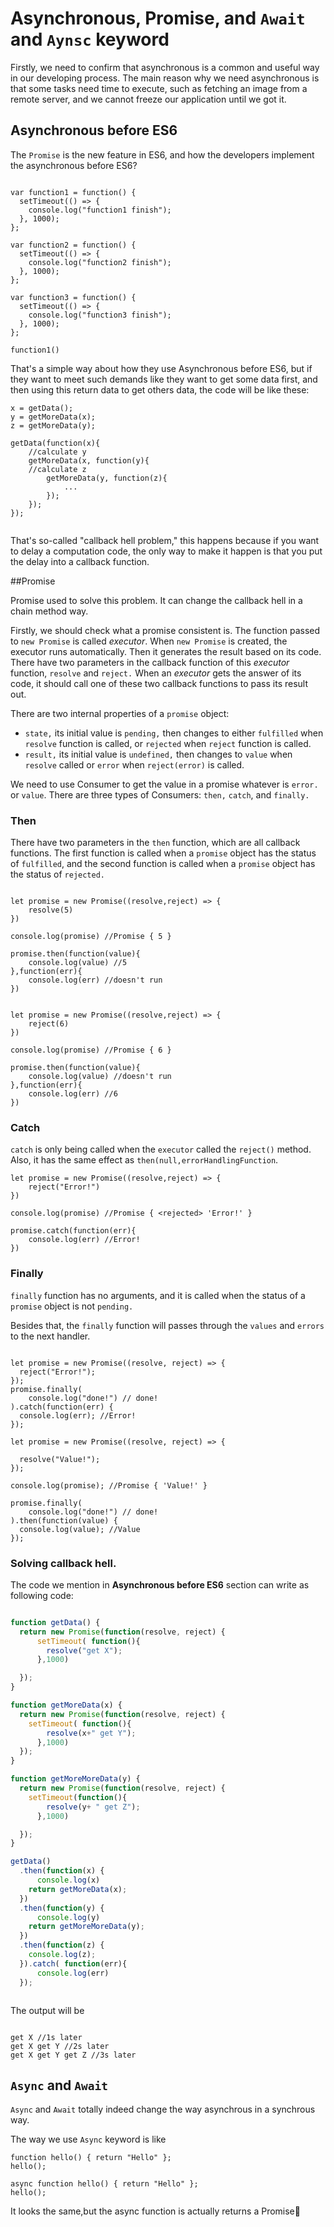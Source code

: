 # Asynchronous, Promise, and `Await` and `Aynsc` keyword

Firstly, we need to confirm that asynchronous is a common and useful way in our developing process. The main reason why we need asynchronous is that some tasks need time to execute, such as fetching an image from a remote server, and we cannot freeze our application until we got it. 


## Asynchronous before ES6


The `Promise` is the new feature in ES6, and how the developers implement the asynchronous before ES6?



```

var function1 = function() {
  setTimeout(() => {
    console.log("function1 finish");
  }, 1000);
};

var function2 = function() {
  setTimeout(() => {
    console.log("function2 finish");
  }, 1000);
};

var function3 = function() {
  setTimeout(() => {
    console.log("function3 finish");
  }, 1000);
};

function1()

```

That's a simple way about how they use Asynchronous before ES6, but if  they want to meet such demands like they want to get some data first, and then using this return data to get others data, the code will be like these:

```
x = getData();
y = getMoreData(x);
z = getMoreData(y);

getData(function(x){
    //calculate y
    getMoreData(x, function(y){
    //calculate z
        getMoreData(y, function(z){ 
            ...
        });
    });
});


```

That's so-called "callback hell problem," this happens because if you want to delay a computation code, the only way to make it happen is that you put the delay into a callback function. 

##Promise

Promise used to solve this problem. It can change the callback hell in a chain method way.

Firstly, we should check what a promise consistent is. The function passed to `new Promise` is called *executor*. When `new Promise` is created, the executor runs automatically. Then it generates the result based on its code. There have two parameters in the callback function of this *executor* function, `resolve` and `reject.` When an *executor* gets the answer of its code, it should call one of these two callback functions to pass its result out.


There are two internal properties of a `promise` object:

- `state,` its initial value is `pending,` then changes to either `fulfilled` when `resolve` function is called, or `rejected` when `reject` function is called.
- `result,` its initial value is `undefined,` then changes to `value` when `resolve` called or `error` when `reject(error)` is called. 



We need to use Consumer to get the value in a promise whatever is `error.` 
or `value`. There are three types of Consumers: `then,` `catch`, and `finally.`


### Then

There have two parameters in the `then` function, which are all callback functions. The first function is called when a `promise` object has the status of `fulfilled`, and the second function is called when a `promise` object has the status of `rejected.`




```

let promise = new Promise((resolve,reject) => {
    resolve(5)
})

console.log(promise) //Promise { 5 }

promise.then(function(value){
    console.log(value) //5
},function(err){
    console.log(err) //doesn't run
})

```


```

let promise = new Promise((resolve,reject) => {
    reject(6)
})

console.log(promise) //Promise { 6 }

promise.then(function(value){
    console.log(value) //doesn't run
},function(err){
    console.log(err) //6
})

```


### Catch

`catch` is only being called when the `executor` called the `reject()` method. Also, it has the same effect as `then(null,errorHandlingFunction`.


```
let promise = new Promise((resolve,reject) => {
    reject("Error!")
})

console.log(promise) //Promise { <rejected> 'Error!' }

promise.catch(function(err){
    console.log(err) //Error!
})

```

### Finally
`finally` function has no arguments, and it is called when the status of a `promise` object is not `pending.`

Besides that, the `finally` function will passes through the `values` and `errors` to the next handler.

```

let promise = new Promise((resolve, reject) => { 
  reject("Error!");
});
promise.finally(
    console.log("done!") // done!
).catch(function(err) {
  console.log(err); //Error!
});

```
```
let promise = new Promise((resolve, reject) => {

  resolve("Value!");
});

console.log(promise); //Promise { 'Value!' }

promise.finally(
    console.log("done!") // done!
).then(function(value) {
  console.log(value); //Value
});

```

### Solving callback hell.

The code we mention in **Asynchronous before ES6** section can write as following code:

```javascript

function getData() {
  return new Promise(function(resolve, reject) {
      setTimeout( function(){
        resolve("get X");
      },1000)

  });
}

function getMoreData(x) {
  return new Promise(function(resolve, reject) {
    setTimeout( function(){
        resolve(x+" get Y");
      },1000)
  });
}

function getMoreMoreData(y) {
  return new Promise(function(resolve, reject) {
    setTimeout(function(){
        resolve(y+ " get Z");
      },1000)

  });
}

getData()
  .then(function(x) {
      console.log(x)
    return getMoreData(x);
  })
  .then(function(y) {
      console.log(y)
    return getMoreMoreData(y);
  })
  .then(function(z) {
    console.log(z);
  }).catch( function(err){
      console.log(err)
  });



```

The output will be 

```

get X //1s later
get X get Y //2s later
get X get Y get Z //3s later

```

## `Async` and `Await`

`Async` and `Await` totally indeed change the way asynchrous in a synchrous way. 


The way we use `Async` keyword is like

```
function hello() { return "Hello" };
hello();

async function hello() { return "Hello" };
hello();

```

It looks the same,but the async function is actually returns a Promise